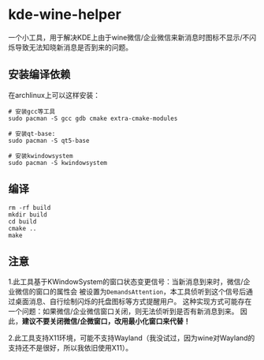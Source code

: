 # kde-wine-helper

一个小工具，用于解决KDE上由于wine微信/企业微信来新消息时图标不显示/不闪烁导致无法知晓新消息是否到来的问题。

## 安装编译依赖
在archlinux上可以这样安装：
```shell
# 安装gcc等工具
sudo pacman -S gcc gdb cmake extra-cmake-modules

# 安装qt-base:
sudo pacman -S qt5-base 

# 安装kwindowsystem
sudo pacman -S kwindowsystem
```

## 编译
```shell
rm -rf build
mkdir build
cd build
cmake ..
make
```

## 注意
1.此工具基于KWindowSystem的窗口状态变更信号：当新消息到来时，微信/企业微信的窗口的属性会
被设置为`DemandsAttention`，本工具侦听到这个信号后通过桌面消息、自行绘制闪烁的托盘图标等方式提醒用户。
这种实现方式可能存在一个问题：如果微信/企业微信窗口关闭，则无法侦听到是否有新消息到来。
因此，**建议不要关闭微信/企微窗口，改用最小化窗口来代替！**

2.此工具支持X11环境，可能不支持Wayland（我没试过，因为wine对Wayland的支持还不是很好，所以我依旧使用X11）。